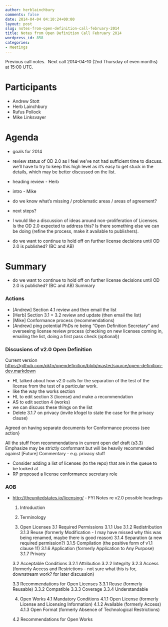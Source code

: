 ```yaml
---
author: herblainchbury
comments: false
date: 2014-04-04 04:10:24+00:00
layout: post
slug: notes-from-open-definition-call-february-2014
title: Notes from Open Definition Call February 2014
wordpress_id: 858
categories:
- Meetings
---
```


Previous call notes.  Next call 2014-04-10 (2nd Thursday of even months) at 15:00 UTC.

# Participants

* Andrew Stott
* Herb Lainchbury
* Rufus Pollock
* Mike Linksvayer

# Agenda

* goals for 2014

* review status of OD 2.0 as I feel we’ve not had sufficient time to discuss. we’ll have to try to keep this high level as it’s easy to get stuck in the details, which may be better discussed on the list.
* heading review - Herb
* intro - Mike
* do we know what’s missing / problematic areas / areas of agreement?
* next steps?
* I would like a discussion of ideas around non-proliferation of Licenses. Is the OD 2.0 expected to address this? Is there something else we can be doing (refine the process, make it available to publishers).
* do we want to continue to hold off on further license decisions until OD 2.0 is published? (BC and AB)

# Summary

* do we want to continue to hold off on further license decisions until OD 2.0 is published? (BC and AB)
Summary

### Actions

* [Andrew] Section 4.1 review and then email the list
* [Herb] Section 3.1 + 3.2 review and update (then email the list)
* [Mike] Conformance process (recommendations)
* [Andrew] ping potential PhDs re being “Open Definition Secretary” and overseeing license review process (checking on new licenses coming in, emailing the list, doing a first pass check (optional))

### Discusions of v2.0 Open Definition

Current version https://github.com/okfn/opendefinition/blob/master/source/open-definition-dev.markdown

* HL talked about how v2.0 calls for the separation of the test of the license from the test of a particular work.
* like the way the works section
* HL to edit section 3 (license) and make a recommendation
* AS to edit section 4 (works)
* we can discuss these things on the list
* Delete 3.1.7 on privacy (invite kfogel to state the case for the privacy clause)

Agreed on having separate documents for Conformance process (see action}

All the stuff from recommendations in current open def draft (s3.3)
Emphasize may be strictly conformant but will be heavily recommended against
[Future] Commentary - e.g. privacy stuff

* Consider adding a list of licenses (to the repo) that are in the queue to be looked at
* RP proposed a license conformance secretary role

### AOB

* http://theunitedstates.io/licensing/ - FYI
Notes re v2.0 possible headings

    
    1. Introduction



    
    2. Terminology



    
    3. Open Licenses
    3.1 Required Permissions
    3.1.1 Use
    3.1.2 Redistribution
    3.1.3 Reuse (formerly Modification - I may have missed why this was being renamed, maybe there is good reason)
    3.1.4 Separation (a new required permission?)
    3.1.5 Compilation (the positive form of v1.1 clause 11)
    3.1.6 Application (formerly Application to Any Purpose)
    3.1.7 Privacy



    
    3.2 Acceptable Conditions
    3.2.1 Attribution
    3.2.2 Integrity
    3.2.3 Access (formerly Access and Restrictions - not sure what this is for, downstream work? for later discussion)



    
    3.3 Recommendations for Open Licenses 
    3.3.1 Reuse (formerly Reusable)
    3.3.2 Compatible
    3.3.3 Coverage
    3.3.4 Understandable



    
    4. Open Works
    4.1 Mandatory Conditions
    4.1.1 Open License (formerly License and Licensing Information)
    4.1.2 Available (formerly Access)
    4.1.3 Open Format (formerly Absence of Technological Restrictions)



    
    4.2 Recommendations for Open Works
